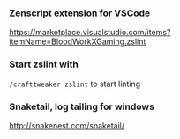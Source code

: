 ### Zenscript extension for VSCode
https://marketplace.visualstudio.com/items?itemName=BloodWorkXGaming.zslint

### Start zslint with
`/crafttweaker zslint` to start linting


### Snaketail, log tailing for windows
http://snakenest.com/snaketail/